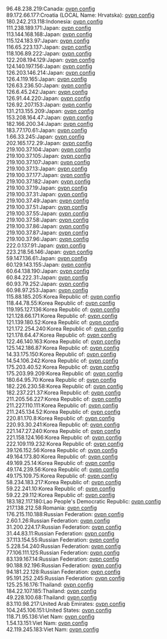 96.48.238.219:Canada: [ovpn config](vpn/96_48_238_219.ovpn)  
89.172.66.177:Croatia (LOCAL Name: Hrvatska): [ovpn config](vpn/89_172_66_177.ovpn)  
180.242.213.118:Indonesia: [ovpn config](vpn/180_242_213_118.ovpn)  
111.238.189.171:Japan: [ovpn config](vpn/111_238_189_171.ovpn)  
113.144.168.168:Japan: [ovpn config](vpn/113_144_168_168.ovpn)  
115.124.183.97:Japan: [ovpn config](vpn/115_124_183_97.ovpn)  
116.65.223.137:Japan: [ovpn config](vpn/116_65_223_137.ovpn)  
118.106.89.222:Japan: [ovpn config](vpn/118_106_89_222.ovpn)  
122.208.194.129:Japan: [ovpn config](vpn/122_208_194_129.ovpn)  
124.140.197.156:Japan: [ovpn config](vpn/124_140_197_156.ovpn)  
126.203.146.214:Japan: [ovpn config](vpn/126_203_146_214.ovpn)  
126.4.119.165:Japan: [ovpn config](vpn/126_4_119_165.ovpn)  
126.63.236.50:Japan: [ovpn config](vpn/126_63_236_50.ovpn)  
126.6.45.242:Japan: [ovpn config](vpn/126_6_45_242.ovpn)  
126.91.44.220:Japan: [ovpn config](vpn/126_91_44_220.ovpn)  
126.92.207.153:Japan: [ovpn config](vpn/126_92_207_153.ovpn)  
131.213.155.209:Japan: [ovpn config](vpn/131_213_155_209.ovpn)  
153.208.164.47:Japan: [ovpn config](vpn/153_208_164_47.ovpn)  
182.166.200.34:Japan: [ovpn config](vpn/182_166_200_34.ovpn)  
183.77.170.61:Japan: [ovpn config](vpn/183_77_170_61.ovpn)  
1.66.33.245:Japan: [ovpn config](vpn/1_66_33_245.ovpn)  
202.165.172.29:Japan: [ovpn config](vpn/202_165_172_29.ovpn)  
219.100.37.104:Japan: [ovpn config](vpn/219_100_37_104.ovpn)  
219.100.37.105:Japan: [ovpn config](vpn/219_100_37_105.ovpn)  
219.100.37.107:Japan: [ovpn config](vpn/219_100_37_107.ovpn)  
219.100.37.13:Japan: [ovpn config](vpn/219_100_37_13.ovpn)  
219.100.37.177:Japan: [ovpn config](vpn/219_100_37_177.ovpn)  
219.100.37.182:Japan: [ovpn config](vpn/219_100_37_182.ovpn)  
219.100.37.19:Japan: [ovpn config](vpn/219_100_37_19.ovpn)  
219.100.37.31:Japan: [ovpn config](vpn/219_100_37_31.ovpn)  
219.100.37.49:Japan: [ovpn config](vpn/219_100_37_49.ovpn)  
219.100.37.51:Japan: [ovpn config](vpn/219_100_37_51.ovpn)  
219.100.37.55:Japan: [ovpn config](vpn/219_100_37_55.ovpn)  
219.100.37.58:Japan: [ovpn config](vpn/219_100_37_58.ovpn)  
219.100.37.86:Japan: [ovpn config](vpn/219_100_37_86.ovpn)  
219.100.37.87:Japan: [ovpn config](vpn/219_100_37_87.ovpn)  
219.100.37.96:Japan: [ovpn config](vpn/219_100_37_96.ovpn)  
222.0.137.91:Japan: [ovpn config](vpn/222_0_137_91.ovpn)  
223.218.56.146:Japan: [ovpn config](vpn/223_218_56_146.ovpn)  
59.147.136.61:Japan: [ovpn config](vpn/59_147_136_61.ovpn)  
60.129.143.155:Japan: [ovpn config](vpn/60_129_143_155.ovpn)  
60.64.138.190:Japan: [ovpn config](vpn/60_64_138_190.ovpn)  
60.84.222.31:Japan: [ovpn config](vpn/60_84_222_31.ovpn)  
60.93.79.252:Japan: [ovpn config](vpn/60_93_79_252.ovpn)  
60.98.97.253:Japan: [ovpn config](vpn/60_98_97_253.ovpn)  
115.88.185.205:Korea Republic of: [ovpn config](vpn/115_88_185_205.ovpn)  
118.44.78.55:Korea Republic of: [ovpn config](vpn/118_44_78_55.ovpn)  
119.195.127.136:Korea Republic of: [ovpn config](vpn/119_195_127_136.ovpn)  
121.128.66.171:Korea Republic of: [ovpn config](vpn/121_128_66_171.ovpn)  
121.139.180.52:Korea Republic of: [ovpn config](vpn/121_139_180_52.ovpn)  
121.172.254.240:Korea Republic of: [ovpn config](vpn/121_172_254_240.ovpn)  
121.178.64.47:Korea Republic of: [ovpn config](vpn/121_178_64_47.ovpn)  
122.46.140.163:Korea Republic of: [ovpn config](vpn/122_46_140_163.ovpn)  
125.142.186.87:Korea Republic of: [ovpn config](vpn/125_142_186_87.ovpn)  
14.33.175.150:Korea Republic of: [ovpn config](vpn/14_33_175_150.ovpn)  
14.54.106.242:Korea Republic of: [ovpn config](vpn/14_54_106_242.ovpn)  
175.203.40.52:Korea Republic of: [ovpn config](vpn/175_203_40_52.ovpn)  
175.203.99.209:Korea Republic of: [ovpn config](vpn/175_203_99_209.ovpn)  
180.64.95.70:Korea Republic of: [ovpn config](vpn/180_64_95_70.ovpn)  
182.226.230.58:Korea Republic of: [ovpn config](vpn/182_226_230_58.ovpn)  
182.237.221.37:Korea Republic of: [ovpn config](vpn/182_237_221_37.ovpn)  
211.205.56.227:Korea Republic of: [ovpn config](vpn/211_205_56_227.ovpn)  
211.227.110.111:Korea Republic of: [ovpn config](vpn/211_227_110_111.ovpn)  
211.245.134.52:Korea Republic of: [ovpn config](vpn/211_245_134_52.ovpn)  
220.81.170.8:Korea Republic of: [ovpn config](vpn/220_81_170_8.ovpn)  
220.93.30.241:Korea Republic of: [ovpn config](vpn/220_93_30_241.ovpn)  
221.147.27.240:Korea Republic of: [ovpn config](vpn/221_147_27_240.ovpn)  
221.158.124.166:Korea Republic of: [ovpn config](vpn/221_158_124_166.ovpn)  
222.109.119.232:Korea Republic of: [ovpn config](vpn/222_109_119_232.ovpn)  
39.126.152.56:Korea Republic of: [ovpn config](vpn/39_126_152_56.ovpn)  
49.164.173.80:Korea Republic of: [ovpn config](vpn/49_164_173_80.ovpn)  
49.169.25.14:Korea Republic of: [ovpn config](vpn/49_169_25_14.ovpn)  
49.174.239.56:Korea Republic of: [ovpn config](vpn/49_174_239_56.ovpn)  
49.175.109.75:Korea Republic of: [ovpn config](vpn/49_175_109_75.ovpn)  
58.234.183.217:Korea Republic of: [ovpn config](vpn/58_234_183_217.ovpn)  
59.22.241.10:Korea Republic of: [ovpn config](vpn/59_22_241_10.ovpn)  
59.22.29.112:Korea Republic of: [ovpn config](vpn/59_22_29_112.ovpn)  
183.182.117.180:Lao People's Democratic Republic: [ovpn config](vpn/183_182_117_180.ovpn)  
217.138.212.58:Romania: [ovpn config](vpn/217_138_212_58.ovpn)  
176.215.110.188:Russian Federation: [ovpn config](vpn/176_215_110_188.ovpn)  
2.60.1.26:Russian Federation: [ovpn config](vpn/2_60_1_26.ovpn)  
31.200.224.17:Russian Federation: [ovpn config](vpn/31_200_224_17.ovpn)  
31.44.83.11:Russian Federation: [ovpn config](vpn/31_44_83_11.ovpn)  
37.113.154.55:Russian Federation: [ovpn config](vpn/37_113_154_55.ovpn)  
5.228.54.240:Russian Federation: [ovpn config](vpn/5_228_54_240.ovpn)  
77.106.111.125:Russian Federation: [ovpn config](vpn/77_106_111_125.ovpn)  
83.139.167.14:Russian Federation: [ovpn config](vpn/83_139_167_14.ovpn)  
90.188.92.196:Russian Federation: [ovpn config](vpn/90_188_92_196.ovpn)  
94.181.22.128:Russian Federation: [ovpn config](vpn/94_181_22_128.ovpn)  
95.191.252.245:Russian Federation: [ovpn config](vpn/95_191_252_245.ovpn)  
125.25.16.176:Thailand: [ovpn config](vpn/125_25_16_176.ovpn)  
184.22.107.185:Thailand: [ovpn config](vpn/184_22_107_185.ovpn)  
49.228.100.68:Thailand: [ovpn config](vpn/49_228_100_68.ovpn)  
83.110.98.217:United Arab Emirates: [ovpn config](vpn/83_110_98_217.ovpn)  
104.245.106.151:United States: [ovpn config](vpn/104_245_106_151.ovpn)  
118.71.95.136:Viet Nam: [ovpn config](vpn/118_71_95_136.ovpn)  
1.54.13.151:Viet Nam: [ovpn config](vpn/1_54_13_151.ovpn)  
42.119.245.183:Viet Nam: [ovpn config](vpn/42_119_245_183.ovpn)  
